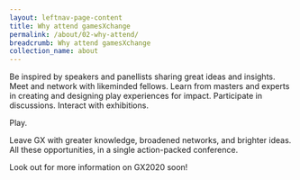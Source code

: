 ```yaml
---
layout: leftnav-page-content
title: Why attend gamesXchange
permalink: /about/02-why-attend/
breadcrumb: Why attend gamesXchange
collection_name: about
---
```


Be inspired by speakers and panellists sharing great ideas and insights. Meet and network with likeminded fellows. Learn from masters and experts in creating and designing play experiences for impact. Participate in discussions. Interact with exhibitions. 

Play. 

Leave GX with greater knowledge, broadened networks, and brighter ideas. All these opportunities, in a single action-packed conference.

Look out for more information on GX2020 soon! 
